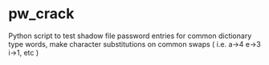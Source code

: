 pw_crack
========

Python script to test shadow file password entries for common dictionary type words, make character substitutions on common swaps ( i.e. a->4 e->3 i->1, etc ) 
